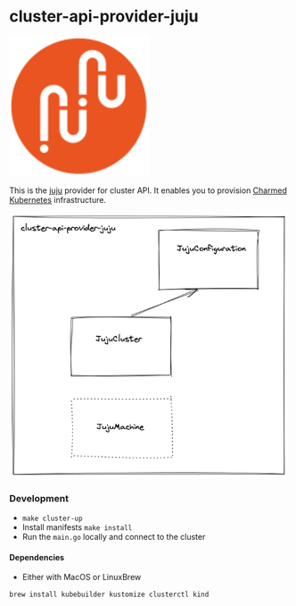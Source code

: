 # cluster-api-provider-juju

<img src="images/juju.svg" width="250">

This is the [juju](https://juju.is/) provider for cluster API.
It enables you to provision [Charmed Kubernetes](https://ubuntu.com/kubernetes) infrastructure.

<img src="images/provider.png" width="500">

### Development

- `make cluster-up`
- Install manifests `make install`
- Run the `main.go` locally and connect to the cluster


#### Dependencies

- Either with MacOS or LinuxBrew

```
brew install kubebuilder kustomize clusterctl kind
```
